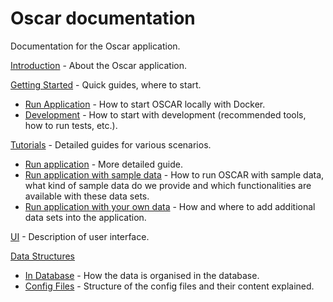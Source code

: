 # Oscar documentation 
     
Documentation for the Oscar application. 

[Introduction](./introduction.md) - About the Oscar application.       
     
[Getting Started](./getting-started/README.md) - Quick guides, where to start.     
- [Run Application](./getting-started/run-application.md) - How to start OSCAR locally with Docker.       
- [Development](./getting-started/development.md) - How to start with development (recommended tools, how to run tests, etc.).
      
[Tutorials](./tutorials/README.md) - Detailed guides for various scenarios.       
- [Run application](./tutorials/run-application.md) - More detailed guide.
- [Run application with sample data](./tutorials/run-application-with-example-data.md) - How to run OSCAR with sample data, what kind of sample data do we provide and which functionalities are available with these data sets.
- [Run application with your own data](./tutorials/run-application-with-own-data.md) - How and where to add additional data sets into the application.
      
[UI](./UI/README.md) - Description of user interface.      
     
[Data Structures](./data-structures/README.md)
- [In Database](./data-structures/in-database.md) - How the data is organised in the database.
- [Config Files](./data-structures/config-files.md) - Structure of the config files and their content explained.
